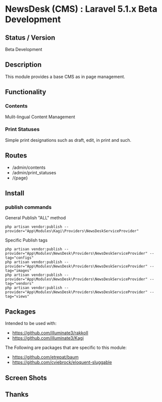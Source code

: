 # NewsDesk (CMS) : Laravel 5.1.x Beta Development


## Status / Version

Beta Development


## Description

This module provides a base CMS as in page management.


## Functionality


### Contents
Mulit-lingual Content Management


### Print Statuses
Simple print designations such as draft, edit, in print and such.


## Routes

* /admin/contents
* /admin/print_statuses
* /{page}


## Install


### publish commands

General Publish "ALL" method
```
php artisan vendor:publish --provider="App\Modules\Kagi\Providers\NewsDeskServiceProvider"
```

Specific Publish tags
```
php artisan vendor:publish --provider="App\Modules\NewsDesk\Providers\NewsDeskServiceProvider" --tag="configs"
php artisan vendor:publish --provider="App\Modules\NewsDesk\Providers\NewsDeskServiceProvider" --tag="images"
php artisan vendor:publish --provider="App\Modules\NewsDesk\Providers\NewsDeskServiceProvider" --tag="vendors"
php artisan vendor:publish --provider="App\Modules\NewsDesk\Providers\NewsDeskServiceProvider" --tag="views"
```


## Packages

Intended to be used with:

* https://github.com/illuminate3/rakkoII
* https://github.com/illuminate3/Kagi

The Following are packages that are specific to this module:

* https://github.com/etrepat/baum
* https://github.com/cviebrock/eloquent-sluggable


## Screen Shots
## Thanks
